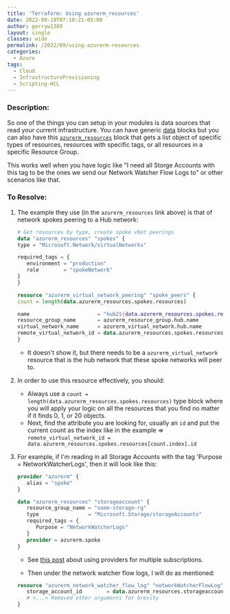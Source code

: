 ```yaml
---
title: 'Terraform: Using azurerm_resources'
date: 2022-09-19T07:10:21-05:00
author: gerryw1389
layout: single
classes: wide
permalink: /2022/09/using-azurerm-resources
categories:
  - Azure
tags:
  - Cloud
  - InfrastructureProvisioning
  - Scripting-HCL
---
```

<!--more-->

### Description:

So one of the things you can setup in your modules is data sources that read your current infrastructure. You can have generic [data](https://www.terraform.io/language/data-sources) blocks but you can also have this [`azurerm_resources`](https://registry.terraform.io/providers/hashicorp/azurerm/3.0.0/docs/data-sources/resources) block that gets a list object of specific types of resources, resources with specific tags, or all resources in a specific Resource Group.

This works well when you have logic like "I need all Storge Accounts with this tag to be the ones we send our Network Watcher Flow Logs to" or other scenarios like that.

### To Resolve:

1. The example they use (in the `azurerm_resources` link above) is that of network spokes peering to a Hub network:

   ```terraform
   # Get resources by type, create spoke vNet peerings
   data "azurerm_resources" "spokes" {
   type = "Microsoft.Network/virtualNetworks"

   required_tags = {
      environment = "production"
      role        = "spokeNetwork"
   }
   }

   resource "azurerm_virtual_network_peering" "spoke_peers" {
   count = length(data.azurerm_resources.spokes.resources)

   name                      = "hub2${data.azurerm_resources.spokes.resources[count.index].name}"
   resource_group_name       = azurerm_resource_group.hub.name
   virtual_network_name      = azurerm_virtual_network.hub.name
   remote_virtual_network_id = data.azurerm_resources.spokes.resources[count.index].id
   }
   ```

   - It doesn't show it, but there needs to be a `azurerm_virtual_network` resource that is the hub network that these spoke networks will peer to.

1. In order to use this resource effectively, you should:
   - Always use a `count = length(data.azurerm_resources.spokes.resources)` type block where you will apply your logic on all the resources that you find no matter if it finds 0, 1, or 20 objects.
   - Next, find the attribute you are looking for, usually an `id` and put the current count as the index like in the example => `remote_virtual_network_id = data.azurerm_resources.spokes.resources[count.index].id`

1. For example, if I'm reading in all Storage Accounts with the tag 'Purpose = NetworkWatcherLogs', then it will look like this:

   ```terraform
   provider "azurerm" {
      alias = "spoke"
   }

   data "azurerm_resources" "storageaccount" {
      resource_group_name = "some-storage-rg"
      type                = "Microsoft.Storage/storageAccounts"
      required_tags = {
         Purpose = "NetworkWatcherLogs"
      }
      provider = azurerm.spoke
   }
   ```

   - See [this post](https://automationadmin.com/2022/08/tf-read-multiple-subs) about using providers for multiple subscriptions.


   - Then under the network watcher flow logs, I will do as mentioned:

   ```terraform
   resource "azurerm_network_watcher_flow_log" "networkWatcherFlowLog" {
      storage_account_id        = data.azurerm_resources.storageaccount.resources[count.index].id
      # <...> Removed other arguments for brevity
   }
   ```
